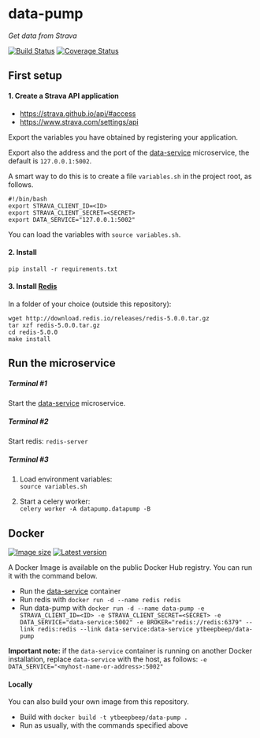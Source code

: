 # data-pump
_Get data from Strava_

[![Build Status](https://travis-ci.org/ytbeepbeep/data-pump.svg?branch=master)](https://travis-ci.org/ASEYellowTeam/data-pump)
[![Coverage Status](https://coveralls.io/repos/github/ytbeepbeep/data-pump/badge.svg?branch=master)](https://coveralls.io/github/ASEYellowTeam/data-pump?branch=master)

## First setup

#### 1. Create a Strava API application
- https://strava.github.io/api/#access
- https://www.strava.com/settings/api

Export the variables you have obtained by registering your application.

Export also the address and the port of the [data-service](https://github.com/ytbeepbeep/data-service) microservice,
the default is `127.0.0.1:5002`.

A smart way to do this is to create a file `variables.sh` in the project root, as follows.

```
#!/bin/bash
export STRAVA_CLIENT_ID=<ID>
export STRAVA_CLIENT_SECRET=<SECRET>
export DATA_SERVICE="127.0.0.1:5002"
```

You can load the variables with `source variables.sh`.

#### 2. Install
```
pip install -r requirements.txt
```

#### 3. Install [Redis](https://redis.io/download#installation)
In a folder of your choice (outside this repository):
```
wget http://download.redis.io/releases/redis-5.0.0.tar.gz
tar xzf redis-5.0.0.tar.gz
cd redis-5.0.0
make install
```


## Run the microservice

##### Terminal #1
Start the [data-service](https://github.com/ytbeepbeep/data-service) microservice.

##### Terminal #2
Start redis: `redis-server`

##### Terminal #3
1. Load environment variables:  
   `source variables.sh`

3. Start a celery worker:  
   `celery worker -A datapump.datapump -B`


## Docker
[![Image size](https://images.microbadger.com/badges/image/ytbeepbeep/data-pump.svg)](https://microbadger.com/images/ytbeepbeep/data-pump)
[![Latest version](https://images.microbadger.com/badges/version/ytbeepbeep/data-pump.svg)](https://microbadger.com/images/ytbeepbeep/data-pump)

A Docker Image is available on the public Docker Hub registry. You can run it with the command below.
- Run the [data-service](https://github.com/ytbeepbeep/data-service#docker) container
- Run redis with `docker run -d --name redis redis`
- Run data-pump with `docker run -d --name data-pump
-e STRAVA_CLIENT_ID=<ID> -e STRAVA_CLIENT_SECRET=<SECRET> -e DATA_SERVICE="data-service:5002" -e BROKER="redis://redis:6379"
--link redis:redis --link data-service:data-service ytbeepbeep/data-pump`

**Important note:** if the `data-service` container is running on another Docker installation,
replace `data-service` with the host, as follows: `-e DATA_SERVICE="<myhost-name-or-address>:5002"`

#### Locally
You can also build your own image from this repository.
- Build with `docker build -t ytbeepbeep/data-pump .`
- Run as usually, with the commands specified above
